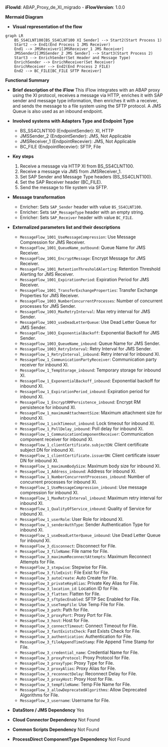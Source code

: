 **iFlowId**: ABAP_Proxy_de_XI_migrado - **iFlowVersion**: 1.0.0

**Mermaid Diagram**
- **Visual representation of the flow**

```mermaid
graph LR
    BS_SS4CLNT100[BS_SS4CLNT100 XI Sender] --> Start2(Start Process 1)
    Start2 --> End1(End Process 1 JMS Receiver)
    End1 --> JMSReceiver1[JMSReceiver_1 JMS Receiver]
    JMSSender2[JMSSender_2 JMS Sender] --> Start3(Start Process 2)
    Start3 --> EnrichSender(Set Header and Message Type)
    EnrichSender --> EnrichReceiver(Set Receiver)
    EnrichReceiver --> End2(End Process 2 FILE)
    End2 --> BC_FILE[BC_FILE SFTP Receiver]
```
**Functional Summary**
- **Brief description of the iFlow**
This iFlow integrates with an ABAP proxy using the XI protocol, receives a message via HTTP, enriches it with SAP sender and message type information, then enriches it with a receiver, and sends the message to a file system using the SFTP protocol. A JMS Queue is also used as an inbound endpoint.

- **Involved systems with Adapters Type and Endpoint Type**
    - BS_SS4CLNT100 (EndpointSender): XI, HTTP
    - JMSSender_2 (EndpointSender): JMS, Not Applicable
    - JMSReceiver_1 (EndpointRecevier): JMS, Not Applicable
    - BC_FILE (EndpointRecevier): SFTP, File

- **Key steps**
    1.  Receive a message via HTTP XI from BS_SS4CLNT100.
    2.  Receive a message via JMS from JMSReceiver_1.
    3.  Set SAP Sender and Message Type headers (BS_SS4CLNT100).
    4.  Set the SAP Receiver header (BC_FILE).
    5.  Send the message to file system via SFTP.

- **Message transformation**
    - Enricher: Sets `SAP_Sender` header with value `BS_SS4CLNT100`.
    - Enricher: Sets `SAP_MessageType` header with an empty string.
    - Enricher: Sets `SAP_Receiver` header with value `BC_FILE`.

- **Externalized parameters list and their descriptions**
    - `MessageFlow_1001_UseMessageCompression`: Use Message Compression for JMS Receiver.
    - `MessageFlow_1001_QueueName_outbound`: Queue Name for JMS Receiver.
    - `MessageFlow_1001_EncryptMessage`: Encrypt Message for JMS Receiver.
    - `MessageFlow_1001_RetentionThresholdAlerting`: Retention Threshold Alerting for JMS Receiver.
    - `MessageFlow_1001_ExpirationPeriod`: Expiration Period for JMS Receiver.
    - `MessageFlow_1001_TransferExchangeProperties`: Transfer Exchange Properties for JMS Receiver.
    - `MessageFlow_1003_NumberConcurrentProcesses`: Number of concurrent processes for JMS Sender.
    - `MessageFlow_1003_MaxRetryInterval`: Max retry interval for JMS Sender.
    - `MessageFlow_1003_useDeadLetterQueue`: Use Dead Letter Queue for JMS Sender.
    - `MessageFlow_1003_ExponentialBackoff`: Exponential Backoff for JMS Sender.
    - `MessageFlow_1003_QueueName_inbound`: Queue Name for JMS Sender.
    - `MessageFlow_1003_RetryInterval`: Retry Interval for JMS Sender.
    - `MessageFlow_1_RetryInterval_inbound`: Retry interval for inbound XI.
    - `MessageFlow_1_CommunicationPartyReceiver`: Communication party receiver for inbound XI.
    - `MessageFlow_1_TempStorage_inbound`: Temporary storage for inbound XI.
    - `MessageFlow_1_ExponentialBackoff_inbound`: Exponential backoff for inbound XI.
    - `MessageFlow_1_ExpirationPeriod_inbound`: Expiration period for inbound XI.
    - `MessageFlow_1_EncryptRMPersistence_inbound`: Encrypt RM persistence for inbound XI.
    - `MessageFlow_1_maximumAttachmentSize`: Maximum attachment size for inbound XI.
    - `MessageFlow_1_LockTimeout_inbound`: Lock timeout for inbound XI.
    - `MessageFlow_1_PollDelay_inbound`: Poll delay for inbound XI.
    - `MessageFlow_1_CommunicationComponentReceiver`: Communication component receiver for inbound XI.
    - `MessageFlow_1_clientCertificate.subjectDN`: Client certificate subject DN for inbound XI.
    - `MessageFlow_1_clientCertificate.issuerDN`: Client certificate issuer DN for inbound XI.
    - `MessageFlow_1_maximumBodySize`: Maximum body size for inbound XI.
    - `MessageFlow_1_Address_inbound`: Address for inbound XI.
    - `MessageFlow_1_NumberConcurrentProcesses_inbound`: Number of concurrent processes for inbound XI.
    - `MessageFlow_1_UseMessageCompression_inbound`: Use message compression for inbound XI.
    - `MessageFlow_1_MaxRetryInterval_inbound`: Maximum retry interval for inbound XI.
    - `MessageFlow_1_QualityOfService_inbound`: Quality of Service for inbound XI.
    - `MessageFlow_1_userRole`: User Role for inbound XI.
    - `MessageFlow_1_senderAuthType`: Sender Authentication Type for inbound XI.
    - `MessageFlow_1_useDeadLetterQueue_inbound`: Use Dead Letter Queue for inbound XI.
    - `MessageFlow_3_disconnect`: Disconnect for File.
    - `MessageFlow_3_fileName`: File name for File.
    - `MessageFlow_3_maximumReconnectAttempts`: Maximum Reconnect Attempts for File.
    - `MessageFlow_3_stepwise`: Stepwise for File.
    - `MessageFlow_3_fileExist`: File Exist for File.
    - `MessageFlow_3_autoCreate`: Auto Create for File.
    - `MessageFlow_3_privateKeyAlias`: Private Key Alias for File.
    - `MessageFlow_3_location_id`: Location ID for File.
    - `MessageFlow_3_flatten`: Flatten for File.
    - `MessageFlow_3_sftpSecEnabled`: SFTP Sec Enabled for File.
    - `MessageFlow_3_useTempFile`: Use Temp File for File.
    - `MessageFlow_3_path`: Path for File.
    - `MessageFlow_3_proxyPort`: Proxy Port for File.
    - `MessageFlow_3_host`: Host for File.
    - `MessageFlow_3_connectTimeout`: Connect Timeout for File.
    - `MessageFlow_3_fastExistsCheck`: Fast Exists Check for File.
    - `MessageFlow_3_authentication`: Authentication for File.
    - `MessageFlow_3_fileAppendTimeStamp`: File Append Time Stamp for File.
    - `MessageFlow_3_credential_name`: Credential Name for File.
    - `MessageFlow_3_proxyProtocol`: Proxy Protocol for File.
    - `MessageFlow_3_proxyType`: Proxy Type for File.
    - `MessageFlow_3_proxyAlias`: Proxy Alias for File.
    - `MessageFlow_3_reconnectDelay`: Reconnect Delay for File.
    - `MessageFlow_3_proxyHost`: Proxy Host for File.
    - `MessageFlow_3_tempFileName`: Temp File Name for File.
    - `MessageFlow_3_allowDeprecatedAlgorithms`: Allow Deprecated Algorithms for File.
    - `MessageFlow_3_username`: Username for File.

- **DataStore / JMS Dependency**
Yes

- **Cloud Connector Dependency**
Not Found

- **Common Scripts Dependency**
Not Found

- **ProcessDirect ComponentType Dependency**
Not Found